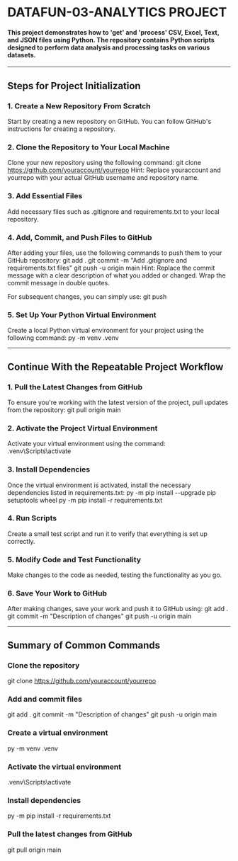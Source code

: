 # DATAFUN-03-ANALYTICS PROJECT
#### This project demonstrates how to 'get' and 'process' CSV, Excel, Text, and JSON files using Python. The repository contains Python scripts designed to perform data analysis and processing tasks on various datasets.

---

## Steps for Project Initialization
### 1. Create a New Repository From Scratch
Start by creating a new repository on GitHub. You can follow GitHub's instructions for creating a repository.

### 2. Clone the Repository to Your Local Machine
Clone your new repository using the following command:
git clone https://github.com/youraccount/yourrepo
Hint: Replace youraccount and yourrepo with your actual GitHub username and repository name.

### 3. Add Essential Files
Add necessary files such as .gitignore and requirements.txt to your local repository.

### 4. Add, Commit, and Push Files to GitHub
After adding your files, use the following commands to push them to your GitHub repository:
git add .
git commit -m "Add .gitignore and requirements.txt files"
git push -u origin main
Hint: Replace the commit message with a clear description of what you added or changed. Wrap the commit message in double quotes.

For subsequent changes, you can simply use:
git push

### 5. Set Up Your Python Virtual Environment
Create a local Python virtual environment for your project using the following command:
py -m venv .venv

---

## Continue With the Repeatable Project Workflow
### 1. Pull the Latest Changes from GitHub
To ensure you're working with the latest version of the project, pull updates from the repository:
git pull origin main

### 2. Activate the Project Virtual Environment
Activate your virtual environment using the command:
.venv\Scripts\activate

### 3. Install Dependencies
Once the virtual environment is activated, install the necessary dependencies listed in requirements.txt:
py -m pip install --upgrade pip setuptools wheel
py -m pip install -r requirements.txt

### 4. Run Scripts
Create a small test script and run it to verify that everything is set up correctly.

### 5. Modify Code and Test Functionality
Make changes to the code as needed, testing the functionality as you go.

### 6. Save Your Work to GitHub
After making changes, save your work and push it to GitHub using:
git add .
git commit -m "Description of changes"
git push -u origin main

---

## Summary of Common Commands
### Clone the repository
git clone https://github.com/youraccount/yourrepo

### Add and commit files
git add .
git commit -m "Description of changes"
git push -u origin main

### Create a virtual environment
py -m venv .venv

### Activate the virtual environment
.venv\Scripts\activate

### Install dependencies
py -m pip install -r requirements.txt

### Pull the latest changes from GitHub
git pull origin main
